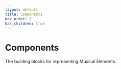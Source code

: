 ```yaml
---
layout: default
title: Components
nav_order: 2
has_children: true
---
```


# Components  

The building blocks for representing Musical Elements.  